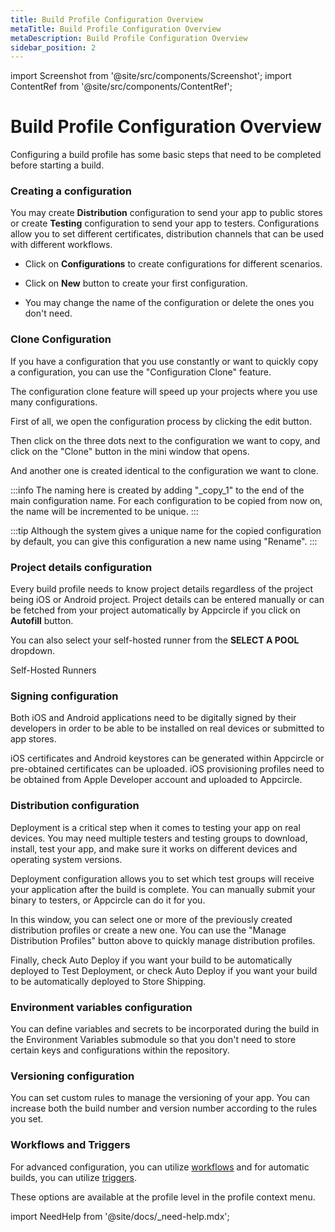 ```yaml
---
title: Build Profile Configuration Overview
metaTitle: Build Profile Configuration Overview
metaDescription: Build Profile Configuration Overview
sidebar_position: 2
---
```


import Screenshot from '@site/src/components/Screenshot';
import ContentRef from '@site/src/components/ContentRef';

# Build Profile Configuration Overview

Configuring a build profile has some basic steps that need to be completed before starting a build.

### Creating a configuration

You may create **Distribution** configuration to send your app to public stores or create **Testing** configuration to send your app to testers. Configurations allow you to set different certificates, distribution channels that can be used with different workflows.

- Click on **Configurations** to create configurations for different scenarios. 

<Screenshot url='https://cdn.appcircle.io/docs/assets/image (168).png' />

- Click on **New** button to create your first configuration.

<Screenshot url='https://cdn.appcircle.io/docs/assets/create-build-configuration1.png' />

- You may change the name of the configuration or delete the ones you don't need.

<Screenshot url='https://cdn.appcircle.io/docs/assets/create-build-configuration2.png' />

### Clone Configuration

If you have a configuration that you use constantly or want to quickly copy a configuration, you can use the "Configuration Clone" feature.

The configuration clone feature will speed up your projects where you use many configurations.

First of all, we open the configuration process by clicking the edit button.

<Screenshot url='https://cdn.appcircle.io/docs/assets/clone-1.png' />

Then click on the three dots next to the configuration we want to copy, and click on the "Clone" button in the mini window that opens.

<Screenshot url='https://cdn.appcircle.io/docs/assets/clone-2.png' />

And another one is created identical to the configuration we want to clone. 

<Screenshot url='https://cdn.appcircle.io/docs/assets/clone-3.png' />

:::info
The naming here is created by adding "_copy_1" to the end of the main configuration name. For each configuration to be copied from now on, the name will be incremented to be unique.
:::

:::tip
Although the system gives a unique name for the copied configuration by default, you can give this configuration a new name using "Rename".
:::

### Project details configuration

Every build profile needs to know project details regardless of the project being iOS or Android project. Project details can be entered manually or can be fetched from your project automatically by Appcircle if you click on **Autofill** button.

You can also select your self-hosted runner from the **SELECT A POOL** dropdown.


<ContentRef url="/self-hosted-runner/overview">
  Self-Hosted Runners
</ContentRef>

<Screenshot url='https://cdn.appcircle.io/docs/assets/ios-fetch.png' />

### Signing configuration

Both iOS and Android applications need to be digitally signed by their developers in order to be able to be installed on real devices or submitted to app stores.

iOS certificates and Android keystores can be generated within Appcircle or pre-obtained certificates can be uploaded. iOS provisioning profiles need to be obtained from Apple Developer account and uploaded to Appcircle.

<Screenshot url='https://cdn.appcircle.io/docs/assets/image (170).png' />

### Distribution configuration

Deployment is a critical step when it comes to testing your app on real devices. You may need multiple testers and testing groups to download, install, test your app, and make sure it works on different devices and operating system versions.

Deployment configuration allows you to set which test groups will receive your application after the build is complete. You can manually submit your binary to testers, or Appcircle can do it for you.

In this window, you can select one or more of the previously created distribution profiles or create a new one. You can use the "Manage Distribution Profiles" button above to quickly manage distribution profiles.

Finally, check Auto Deploy if you want your build to be automatically deployed to Test Deployment, or check Auto Deploy if you want your build to be automatically deployed to Store Shipping.

<Screenshot url='https://cdn.appcircle.io/docs/assets/multiple-dist-build-1.png' />

### Environment variables configuration

You can define variables and secrets to be incorporated during the build in the Environment Variables submodule so that you don't need to store certain keys and configurations within the repository.

<Screenshot url='https://cdn.appcircle.io/docs/assets/image (172).png' />

### Versioning configuration

You can set custom rules to manage the versioning of your app. You can increase both the build number and version number according to the rules you set.

<Screenshot url='https://cdn.appcircle.io/docs/assets/image (173).png' />

### Workflows and Triggers

For advanced configuration, you can utilize [workflows](../workflows/why-to-use-workflows.md) and for automatic builds, you can utilize [triggers](build-manually-or-with-triggers.md#automatic-build).

These options are available at the profile level in the profile context menu.

<Screenshot url='https://cdn.appcircle.io/docs/assets/image (188).png' />

import NeedHelp from '@site/docs/\_need-help.mdx';

<NeedHelp />
